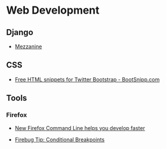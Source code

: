 # Web Development

## Django

- [Mezzanine](https://crate.io/packages/Mezzanine/)

## CSS

- [Free HTML snippets for Twitter Bootstrap - BootSnipp.com](http://bootsnipp.com/)

## Tools

### Firefox

- [New Firefox Command Line helps you develop faster](https://hacks.mozilla.org/2012/08/new-firefox-command-line-helps-you-develop-faster/)

- [Firebug Tip: Conditional Breakpoints](http://www.softwareishard.com/blog/firebug/firebug-tip-conditional-breakpoints/)
